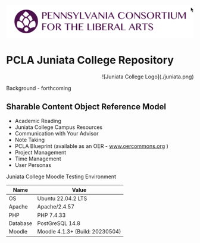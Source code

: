 ![PCLA Logo](./PCLA-logo.png)

# PCLA Juniata College Repository

<DIV ID="rightdawrong" style="text-align:right;">
	![Juniata College Logo](./juniata.png)
</DIV>

Background - forthcoming 

## Sharable Content Object Reference Model 

* Academic Reading 
* Juniata College Campus Resources
* Communication with Your Advisor
* Note Taking
* PCLA Blueprint (available as an OER - www.oercommons.org )
* Project Management
* Time Management
* User Personas
 

Juniata College Moodle Testing Environment 

| Name     | Value              | 
| -------- | ------------------ | 
| OS       | Ubuntu 22.04.2 LTS |
| Apache   | Apache/2.4.57      |
| PHP      | PHP 7.4.33         |
| Database | PostGreSQL 14.8    |
| Moodle   | Moodle 4.1.3+ (Build: 20230504) |



